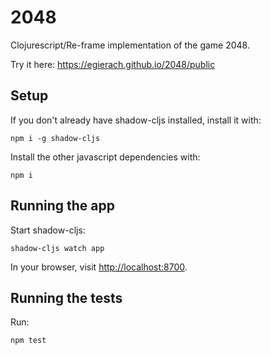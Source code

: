 # 2048
Clojurescript/Re-frame implementation of the game 2048.

Try it here: <https://egierach.github.io/2048/public>

## Setup
If you don't already have shadow-cljs installed, install it with:
```
npm i -g shadow-cljs
```

Install the other javascript dependencies with:
```
npm i
```

## Running the app
Start shadow-cljs:
```
shadow-cljs watch app
```

In your browser, visit <http://localhost:8700>.

## Running the tests
Run:
```
npm test
```
